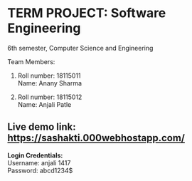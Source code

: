 # TERM PROJECT: Software Engineering 

6th semester, Computer Science and Engineering


Team Members:
1) Roll number: 18115011 <br/>
   Name: Anany Sharma
   
2) Roll number: 18115012 <br/>
   Name: Anjali Patle

## Live demo link: https://sashakti.000webhostapp.com/

<b>Login Credentials: </b>
<br/>
Username: anjali 1417<br/>
Password: abcd1234$

